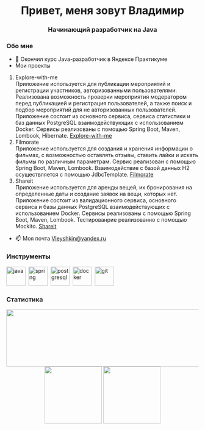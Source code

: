  
<div id="header" align="center">
	<h1>Привет, меня зовут Владимир</h1>
	<h3>Начинающий разработчик на Java</h3>
</div>

### Обо мне
- 🌱 Окончил курс Java-разработчик в Яндексе Практикуме
- Мои проекты
1. Explore-with-me <br /> 
Приложение используется для публикации мероприятий и регистрации участников, авторизованными пользователями. Реализована возможность проверки мероприятия модератором перед публикацией и регистрация пользователей, а также поиск и подбор мероприятий для не авторизованных пользователей. Приложение состоит из основного сервиса, сервиса статистики и баз данных PostgreSQL взаимодействующих с использованием Docker. Сервисы реализованы с помощью Spring Boot, Maven, Lombook, Hibernate. [Explore-with-me](https://github.com/Vladimir-Leushkin/java-explore-with-me)
3. Filmorate <br />
Приложение используется для создания и хранения информации о фильмах, с возможностью оставлять отзывы, ставить лайки и искать фильмы по различным параметрам. Сервис реализован с помощью Spring Boot, Maven, Lombook. Взаимодействие с базой данных Н2 осуществляется с помощью JdbcTemplate. [Filmorate](https://github.com/Vladimir-Leushkin/java-filmorate)
4. Shareit <br />
Приложение используется для аренды вещей, их бронирования на определенные даты и создание заявок на вещи, которых нет. Приложение состоит из валидационного сервиса, основного сервиса и базы данных PostgreSQL взаимодействующих с использованием Docker. Сервисы реализованы с помощью Spring Boot, Maven, Lombook. Тестированрие реализованно с помощью Mockito. [Shareit](https://github.com/Vladimir-Leushkin/java-shareit)
- 📫 Моя почта [Vleyshkin@yandex.ru](mailto:Vleyshkin@yandex.ru)

### Инструменты
<img src="https://cdn.jsdelivr.net/gh/devicons/devicon/icons/java/java-original-wordmark.svg" title="java" width="50" height="50"/>&nbsp;
<img src="https://cdn.jsdelivr.net/gh/devicons/devicon/icons/spring/spring-original-wordmark.svg" title="spring" width="50" height="50"/>&nbsp;
<img src="https://cdn.jsdelivr.net/gh/devicons/devicon/icons/postgresql/postgresql-original-wordmark.svg" title="postgresql" width="50" height="50"/>&nbsp;
<img src="https://cdn.jsdelivr.net/gh/devicons/devicon/icons/docker/docker-original-wordmark.svg" title="docker" width="50" height="50"/>&nbsp;
<img src="https://cdn.jsdelivr.net/gh/devicons/devicon/icons/git/git-original-wordmark.svg" title="git" width="50" height="50"/>&nbsp;

### Статистика
<div id="stat" align="center">
	<img height=150 width=800 src="https://github-profile-summary-cards.vercel.app/api/cards/profile-details?username=Vladimir-Leushkin&theme=github_dark"/>
	<img height=150 src="https://github-profile-summary-cards.vercel.app/api/cards/most-commit-language?username=Vladimir-Leushkin&theme=github_dark"/>
	<img height=150 src="https://github-profile-summary-cards.vercel.app/api/cards/stats?username=Vladimir-Leushkin&theme=github_dark"/>
</div>
